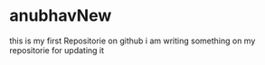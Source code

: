 # anubhavNew
this is my first Repositorie on github
i am writing something on my repositorie for updating it
